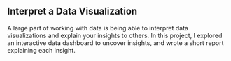 ## Interpret a Data Visualization
A large part of working with data is being able to interpret data visualizations and explain your insights to others. In this project, I explored an interactive data dashboard to uncover insights, and wrote a short report explaining each insight.
